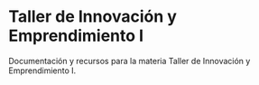 # Taller de Innovación y Emprendimiento I

Documentación y recursos para la materia Taller de Innovación y Emprendimiento I.